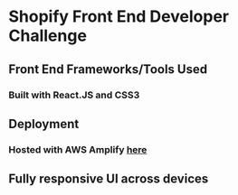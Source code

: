 # Shopify Front End Developer Challenge 

## Front End Frameworks/Tools Used
### Built with React.JS and CSS3

## Deployment
### Hosted with AWS Amplify [here](bit.ly/spacestagram)

## Fully responsive UI across devices

